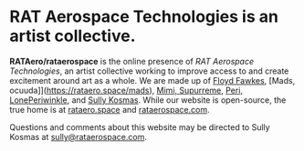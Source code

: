 # RAT Aerospace Technologies is an artist collective.

**RATAero/rataerospace** is the online presence of *RAT Aerospace Technologies*, an artist collective working to improve access to and create excitement around art as a whole.
We are made up of [Floyd Fawkes](https://rataero.space/floyd), [Mads, ocuuda]](https://rataero.space/mads), [Mimi, Supurreme](https://rataero.space/mimi), [Peri, LonePeriwinkle](https://rataero.space/peri), and [Sully Kosmas](https://rataero.space/). 
While our website is open-source, the true home is at [rataero.space](https://rataero.space) and [rataerospace.com](https://rataerospace.com).

Questions and comments about this website may be directed to Sully Kosmas at [sully@rataerospace.com](mailto:sully@rataerospace.com).